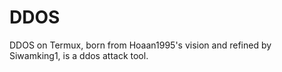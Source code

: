 # DDOS
DDOS on Termux, born from Hoaan1995's vision and refined by Siwamking1, is a ddos attack tool.
